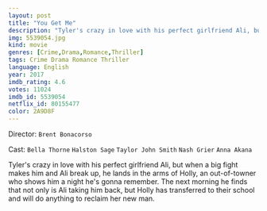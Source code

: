 ```yaml
---
layout: post
title: "You Get Me"
description: "Tyler's crazy in love with his perfect girlfriend Ali, but when a big fight makes him and Ali break up, he lands in the arms of Holly, an out-of-towner who shows him a night he's gonna remember. The next morning he finds that not only is Ali taking him back, but Holly has transferred to their school and will do anything to reclaim her new man..."
img: 5539054.jpg
kind: movie
genres: [Crime,Drama,Romance,Thriller]
tags: Crime Drama Romance Thriller 
language: English
year: 2017
imdb_rating: 4.6
votes: 11024
imdb_id: 5539054
netflix_id: 80155477
color: 2A9D8F
---
```

Director: `Brent Bonacorso`  

Cast: `Bella Thorne` `Halston Sage` `Taylor John Smith` `Nash Grier` `Anna Akana` 

Tyler's crazy in love with his perfect girlfriend Ali, but when a big fight makes him and Ali break up, he lands in the arms of Holly, an out-of-towner who shows him a night he's gonna remember. The next morning he finds that not only is Ali taking him back, but Holly has transferred to their school and will do anything to reclaim her new man.